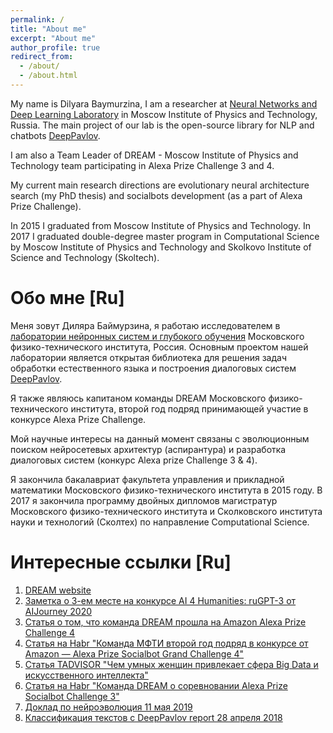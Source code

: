 ```yaml
---
permalink: /
title: "About me"
excerpt: "About me"
author_profile: true
redirect_from: 
  - /about/
  - /about.html
---
```


My name is Dilyara Baymurzina, I am a researcher at [Neural Networks and Deep Learning Laboratory](https://mipt.ru/english/research/labs/neural-networks-and-deep-learning-lab) in Moscow Institute of Physics and Technology, Russia.
The main project of our lab is the open-source library for NLP and chatbots [DeepPavlov](deepavlov.ai). 

I am also a Team Leader of DREAM - Moscow Institute of Physics and Technology team participating in Alexa Prize Challenge 3 and 4.

My current main research directions are evolutionary neural architecture search (my PhD thesis) and socialbots development (as a part of Alexa Prize Challenge).

In 2015 I graduated from Moscow Institute of Physics and Technology. 
In 2017 I graduated double-degree master program in Computational Science by Moscow Institute of Physics and Technology and Skolkovo Institute of Science and Technology (Skoltech).

Обо мне [Ru]
======

Меня зовут Диляра Баймурзина, я работаю исследователем в [лаборатории нейронных систем и глубокого обучения](https://mipt.ru/science/labs/laboratoriya-neyronnykh-sistem-i-glubokogo-obucheniya/) Московского физико-технического института, Россия.
Основным проектом нашей лаборатории является открытая библиотека для решения задач обработки естественного языка и построения диалоговых систем [DeepPavlov](deepavlov.ai).

Я также являюсь капитаном команды DREAM Московского физико-технического института, второй год подряд принимающей участие в конкурсе Alexa Prize Challenge.

Мой научные интересы на данный момент связаны с эволюционным поиском нейросетевых архитектур (аспирантура) и разработка диалоговых систем (конкурс Alexa prize Challenge 3 & 4).

Я закончила бакалавриат факультета управления и прикладной математики Московского физико-технического института в 2015 году. 
В 2017 я закончила программу двойных дипломов магистратур Московского физико-технического института и Сколковского института науки и технологий (Сколтех) по направление Computational Science.

Интересные ссылки [Ru]
======

1. [DREAM website](https://deeppavlov.ai/challenges/dream_alexa_4)
1. [Заметка о 3-ем месте на конкурсе AI 4 Humanities: ruGPT-3 от AIJourney 2020](https://mipt.ru/science/labs/laboratoriya-neyronnykh-sistem-i-glubokogo-obucheniya/news/uchenyy_iz_mfti_zanyala_vtoroe_mesto_na_konkurse_ai_4_humanities_rugpt_3_ot_aijourney_2020)
1. [Статья о том, что команда DREAM прошла на Amazon Alexa Prize Challenge 4](https://mipt.ru/news/komanda_iz_mfti_proshla_otbor_na_konkurs_alexa_prize_socialbot_grand_challenge_4)
1. [Статья на Habr "Команда МФТИ второй год подряд в конкурсе от Amazon — Alexa Prize Socialbot Grand Challenge 4"](https://habr.com/ru/company/mipt/blog/526564/)
1. [Статья TADVISOR "Чем умных женщин привлекает сфера Big Data и искусственного интеллекта"](https://www.tadviser.ru/index.php/%D0%A1%D1%82%D0%B0%D1%82%D1%8C%D1%8F:%D0%A7%D0%B5%D0%BC_%D1%83%D0%BC%D0%BD%D1%8B%D1%85_%D0%B6%D0%B5%D0%BD%D1%89%D0%B8%D0%BD_%D0%BF%D1%80%D0%B8%D0%B2%D0%BB%D0%B5%D0%BA%D0%B0%D0%B5%D1%82_%D1%81%D1%84%D0%B5%D1%80%D0%B0_Big_Data_%D0%B8_%D0%B8%D1%81%D0%BA%D1%83%D1%81%D1%81%D1%82%D0%B2%D0%B5%D0%BD%D0%BD%D0%BE%D0%B3%D0%BE_%D0%B8%D0%BD%D1%82%D0%B5%D0%BB%D0%BB%D0%B5%D0%BA%D1%82%D0%B0._9_%D0%B8%D1%81%D1%82%D0%BE%D1%80%D0%B8%D0%B9_%D0%B8%D0%B7_%D0%A0%D0%BE%D1%81%D1%81%D0%B8%D0%B8)
1. [Статья на Habr "Команда DREAM о соревновании Alexa Prize Socialbot Challenge 3"](https://habr.com/ru/company/mipt/blog/479056/)
1. [Доклад по нейроэволюция 11 мая 2019](https://www.youtube.com/watch?v=Kl0wL0Sgc4E&ab_channel=ODSAIGlobal)
1. [Классификация текстов с DeepPavlov report 28 апреля 2018](https://www.youtube.com/watch?v=ZTEFhkSnI4g&ab_channel=ODSAIGlobal)
